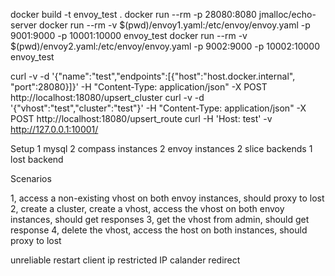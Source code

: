 docker build -t envoy_test .
docker run --rm -p 28080:8080 jmalloc/echo-server
docker run --rm -v $(pwd)/envoy1.yaml:/etc/envoy/envoy.yaml -p 9001:9000 -p 10001:10000 envoy_test
docker run --rm -v $(pwd)/envoy2.yaml:/etc/envoy/envoy.yaml -p 9002:9000 -p 10002:10000 envoy_test

curl -v -d '{"name":"test","endpoints":[{"host":"host.docker.internal", "port":28080}]}' -H "Content-Type: application/json" -X POST http://localhost:18080/upsert_cluster
curl -v -d '{"vhost":"test","cluster":"test"}' -H "Content-Type: application/json" -X POST http://localhost:18080/upsert_route
curl -H 'Host: test' -v http://127.0.0.1:10001/

Setup
1 mysql
2 compass instances
2 envoy instances
2 slice backends
1 lost backend

Scenarios

1, access a non-existing vhost on both envoy instances, should proxy to lost
2, create a cluster, create a vhost, access the vhost on both envoy instances, should get responses
3, get the vhost from admin, should get response
4, delete the vhost, access the host on both instances, should proxy to lost

unreliable restart
client ip
restricted IP
calander redirect
